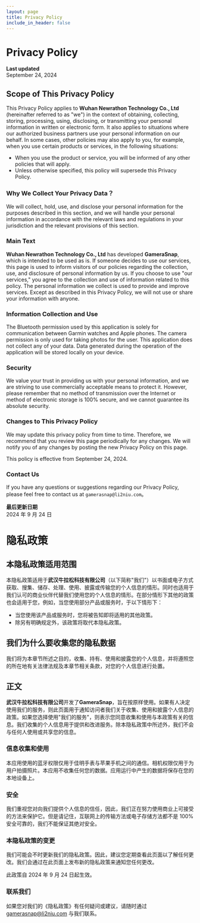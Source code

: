 ```yaml
---
layout: page
title: Privacy Policy
include_in_header: false
---
```


# Privacy Policy

**Last updated**  
September 24, 2024

## Scope of This Privacy Policy

This Privacy Policy applies to **Wuhan Newrathon Technology Co., Ltd** (hereinafter referred to as "we") in the context of obtaining, collecting, storing, processing, using, disclosing, or transmitting your personal information in written or electronic form. It also applies to situations where our authorized business partners use your personal information on our behalf. In some cases, other policies may also apply to you, for example, when you use certain products or services, in the following situations:

- When you use the product or service, you will be informed of any other policies that will apply.
- Unless otherwise specified, this policy will supersede this Privacy Policy.

### Why We Collect Your Privacy Data？

We will collect, hold, use, and disclose your personal information for the purposes described in this section, and we will handle your personal information in accordance with the relevant laws and regulations in your jurisdiction and the relevant provisions of this section.

### Main Text

**Wuhan Newrathon Technology Co., Ltd** has developed **GameraSnap**, which is intended to be used as is. If someone decides to use our services, this page is used to inform visitors of our policies regarding the collection, use, and disclosure of personal information by us. If you choose to use "our services," you agree to the collection and use of information related to this policy. The personal information we collect is used to provide and improve services. Except as described in this Privacy Policy, we will not use or share your information with anyone.

### Information Collection and Use

The Bluetooth permission used by this application is solely for communication between Garmin watches and Apple phones. The camera permission is only used for taking photos for the user. This application does not collect any of your data. Data generated during the operation of the application will be stored locally on your device.

### Security

We value your trust in providing us with your personal information, and we are striving to use commercially acceptable means to protect it. However, please remember that no method of transmission over the Internet or method of electronic storage is 100% secure, and we cannot guarantee its absolute security.

### Changes to This Privacy Policy

We may update this privacy policy from time to time. Therefore, we recommend that you review this page periodically for any changes. We will notify you of any changes by posting the new Privacy Policy on this page.

This policy is effective from September 24, 2024.

### Contact Us

If you have any questions or suggestions regarding our Privacy Policy, please feel free to contact us at `gamerasnap@li2niu.com`。

**最后更新日期**  
2024 年 9 月 24 日

# 隐私政策

## 本隐私政策适用范围

本隐私政策适用于**武汉牛拉松科技有限公司**（以下简称"我们"）以书面或电子方式获取、搜集、储存、处理、使用、披露或传输您的个人信息的情形。同时也适用于我们认可的商业伙伴代替我们使用您的个人信息的情形。在部分情形下其他的政策也会适用于您，例如，当您使用部分产品或服务时，于以下情形下：

- 当您使用该产品或服务时，您将被告知即将适用的其他政策。
- 除另有明确规定外，该政策将取代本隐私政策。

## 我们为什么要收集您的隐私数据

我们将为本章节所述之目的，收集、持有、使用和披露您的个人信息，并将遵照您的所在地有关法律法规及本章节相关条款，对您的个人信息进行处置。

## 正文

**武汉牛拉松科技有限公司**开发了**GameraSnap**，旨在按原样使用。如果有人决定使用我们的服务，则此页面用于通知访问者我们关于收集、使用和披露个人信息的政策。如果您选择使用"我们的服务"，则表示您同意收集和使用与本政策有关的信息。我们收集的个人信息用于提供和改进服务。除本隐私政策中所述外，我们不会与任何人使用或共享您的信息。

### 信息收集和使用

本应用使用的蓝牙权限仅用于佳明手表与苹果手机之间的通信。相机权限仅用于为用户拍摄照片。本应用不收集任何您的数据。应用运行中产生的数据将保存在您的本地设备上。

### 安全

我们重视您对向我们提供个人信息的信任，因此，我们正在努力使用商业上可接受的方法来保护它。但是请记住，互联网上的传输方法或电子存储方法都不是 100%安全可靠的，我们不能保证其绝对安全。

### 本隐私政策的变更

我们可能会不时更新我们的隐私政策。因此，建议您定期查看此页面以了解任何更改。我们会通过在此页面上发布新的隐私政策来通知您任何更改。

此政策自 2024 年 9 月 24 日起生效。

### 联系我们

如果您对我们的《隐私政策》有任何疑问或建议，请随时通过 gamerasnap@li2niu.com 与我们联系。
